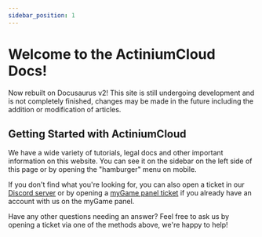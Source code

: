 ```yaml
---
sidebar_position: 1
---
```


# Welcome to the ActiniumCloud Docs!

Now rebuilt on Docusaurus v2! This site is still undergoing development and is not completely finished, changes may be made in the future including the addition or modification of articles.

## Getting Started with ActiniumCloud

We have a wide variety of tutorials, legal docs and other important information on this website. You can see it on the sidebar on the left side of this page or by opening the "hamburger" menu on mobile.

If you don't find what you're looking for, you can also open a ticket in our [Discord server](https://actiniumcloud.com/discord) or by opening a [myGame panel ticket](https://my.actiniumcloud.com/ticket) if you already have an account with us on the myGame panel.

Have any other questions needing an answer? Feel free to ask us by opening a ticket via one of the methods above, we're happy to help!